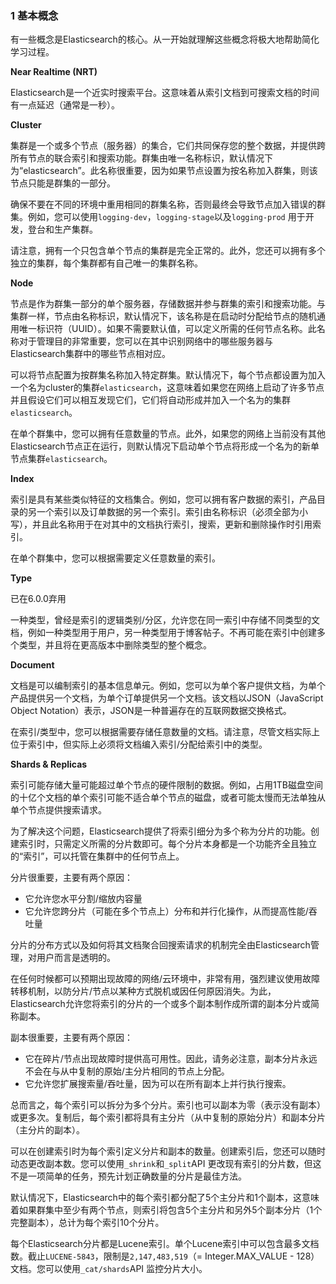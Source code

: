 ### 1 基本概念

有一些概念是Elasticsearch的核心。从一开始就理解这些概念将极大地帮助简化学习过程。

**Near Realtime (NRT)**

Elasticsearch是一个近实时搜索平台。这意味着从索引文档到可搜索文档的时间有一点延迟（通常是一秒）。

**Cluster**

集群是一个或多个节点（服务器）的集合，它们共同保存您的整个数据，并提供跨所有节点的联合索引和搜索功能。群集由唯一名称标识，默认情况下为“elasticsearch”。此名称很重要，因为如果节点设置为按名称加入群集，则该节点只能是群集的一部分。

确保不要在不同的环境中重用相同的群集名称，否则最终会导致节点加入错误的群集。例如，您可以使用`logging-dev`，`logging-stage`以及`logging-prod` 用于开发，登台和生产集群。

请注意，拥有一个只包含单个节点的集群是完全正常的。此外，您还可以拥有多个独立的集群，每个集群都有自己唯一的集群名称。

**Node**

节点是作为群集一部分的单个服务器，存储数据并参与群集的索引和搜索功能。与集群一样，节点由名称标识，默认情况下，该名称是在启动时分配给节点的随机通用唯一标识符（UUID）。如果不需要默认值，可以定义所需的任何节点名称。此名称对于管理目的非常重要，您可以在其中识别网络中的哪些服务器与Elasticsearch集群中的哪些节点相对应。

可以将节点配置为按群集名称加入特定群集。默认情况下，每个节点都设置为加入一个名为cluster的集群`elasticsearch`，这意味着如果您在网络上启动了许多节点并且假设它们可以相互发现它们，它们将自动形成并加入一个名为的集群`elasticsearch`。

在单个群集中，您可以拥有任意数量的节点。此外，如果您的网络上当前没有其他Elasticsearch节点正在运行，则默认情况下启动单个节点将形成一个名为的新单节点集群`elasticsearch`。

**Index**

索引是具有某些类似特征的文档集合。例如，您可以拥有客户数据的索引，产品目录的另一个索引以及订单数据的另一个索引。索引由名称标识（必须全部为小写），并且此名称用于在对其中的文档执行索引，搜索，更新和删除操作时引用索引。

在单个群集中，您可以根据需要定义任意数量的索引。

**Type**

已在6.0.0弃用

一种类型，曾经是索引的逻辑类别/分区，允许您在同一索引中存储不同类型的文档，例如一种类型用于用户，另一种类型用于博客帖子。不再可能在索引中创建多个类型，并且将在更高版本中删除类型的整个概念。

**Document**

文档是可以编制索引的基本信息单元。例如，您可以为单个客户提供文档，为单个产品提供另一个文档，为单个订单提供另一个文档。该文档以JSON（JavaScript Object Notation）表示，JSON是一种普遍存在的互联网数据交换格式。

在索引/类型中，您可以根据需要存储任意数量的文档。请注意，尽管文档实际上位于索引中，但实际上必须将文档编入索引/分配给索引中的类型。

**Shards & Replicas**

索引可能存储大量可能超过单个节点的硬件限制的数据。例如，占用1TB磁盘空间的十亿个文档的单个索引可能不适合单个节点的磁盘，或者可能太慢而无法单独从单个节点提供搜索请求。

为了解决这个问题，Elasticsearch提供了将索引细分为多个称为分片的功能。创建索引时，只需定义所需的分片数即可。每个分片本身都是一个功能齐全且独立的“索引”，可以托管在集群中的任何节点上。

分片很重要，主要有两个原因：

- 它允许您水平分割/缩放内容量
- 它允许您跨分片（可能在多个节点上）分布和并行化操作，从而提高性能/吞吐量

分片的分布方式以及如何将其文档聚合回搜索请求的机制完全由Elasticsearch管理，对用户而言是透明的。

在任何时候都可以预期出现故障的网络/云环境中，非常有用，强烈建议使用故障转移机制，以防分片/节点以某种方式脱机或因任何原因消失。为此，Elasticsearch允许您将索引的分片的一个或多个副本制作成所谓的副本分片或简称副本。

副本很重要，主要有两个原因：

- 它在碎片/节点出现故障时提供高可用性。因此，请务必注意，副本分片永远不会在与从中复制的原始/主分片相同的节点上分配。
- 它允许您扩展搜索量/吞吐量，因为可以在所有副本上并行执行搜索。

总而言之，每个索引可以拆分为多个分片。索引也可以副本为零（表示没有副本）或更多次。复制后，每个索引都将具有主分片（从中复制的原始分片）和副本分片（主分片的副本）。

可以在创建索引时为每个索引定义分片和副本的数量。创建索引后，您还可以随时动态更改副本数。您可以使用`_shrink`和`_split`API 更改现有索引的分片数，但这不是一项简单的任务，预先计划正确数量的分片是最佳方法。

默认情况下，Elasticsearch中的每个索引都分配了5个主分片和1个副本，这意味着如果群集中至少有两个节点，则索引将包含5个主分片和另外5个副本分片（1个完整副本），总计为每个索引10个分片。



每个Elasticsearch分片都是Lucene索引。单个Lucene索引中可以包含最多文档数。截止`LUCENE-5843`，限制是`2,147,483,519`（= Integer.MAX_VALUE - 128）文档。您可以使用`_cat/shards`API 监控分片大小。